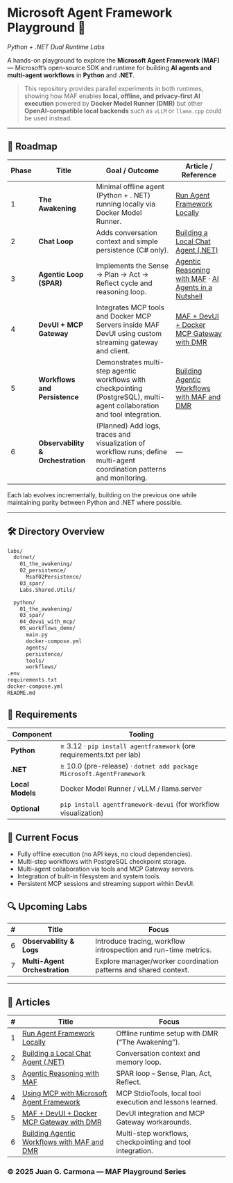 # Microsoft Agent Framework Playground 🧠  
*Python + .NET Dual Runtime Labs*

A hands-on playground to explore the **Microsoft Agent Framework (MAF)** — Microsoft’s open-source SDK and runtime for building **AI agents and multi-agent workflows** in **Python** and **.NET**.

> This repository provides parallel experiments in both runtimes, showing how MAF enables **local, offline, and privacy-first AI execution** powered by **Docker Model Runner (DMR)** but other **OpenAI-compatible local backends** such as `vLLM` or `llama.cpp` could be used instead.

---

## 🔰 Roadmap

| Phase | Title                             | Goal / Outcome                                                                                                                   | Article / Reference |
| ----- | --------------------------------- | ------------------------------------------------------------------------------------------------------------------------------- | ------------------- |
| 1     | **The Awakening**                 | Minimal offline agent (Python + . NET) running locally via Docker Model Runner.                                                 | [Run Agent Framework Locally](https://jgcarmona.com/run-agent-framework-locally/) |
| 2     | **Chat Loop**                     | Adds conversation context and simple persistence (C# only).                                                                    | [Building a Local Chat Agent (.NET)](https://jgcarmona.com/building-local-chat-agent-microsoft-agent-framework-dotnet/) |
| 3     | **Agentic Loop (SPAR)**           | Implements the Sense → Plan → Act → Reflect cycle and reasoning loop.                                                          | [Agentic Reasoning with MAF](https://jgcarmona.com/agentic-reasoning-with-microsoft-agent-framework/) · [AI Agents in a Nutshell](https://jgcarmona.com/ai-agents-nutshell/) |
| 4     | **DevUI + MCP Gateway**           | Integrates MCP tools and Docker MCP Servers inside MAF DevUI using custom streaming gateway and client.                         | [MAF + DevUI + Docker MCP Gateway with DMR](https://jgcarmona.com/maf-devui-docker-mcp-gateway-dmr/) |
| 5     | **Workflows and Persistence**     | Demonstrates multi-step agentic workflows with checkpointing (PostgreSQL), multi-agent collaboration and tool integration.     | [Building Agentic Workflows with MAF and DMR](https://jgcarmona.com/building-workflows-with-maf-and-dmr/) |
| 6     | **Observability & Orchestration** | (Planned) Add logs, traces and visualization of workflow runs; define multi-agent coordination patterns and monitoring.         | — |

Each lab evolves incrementally, building on the previous one while maintaining parity between Python and .NET where possible.

---

## 🛠️ Directory Overview

```bash
labs/
  dotnet/
    01_the_awakening/
    02_persistence/
      Msaf02Persistence/
    03_spar/
    Labs.Shared.Utils/

  python/
    01_the_awakening/
    03_spar/
    04_devui_with_mcp/
    05_workflows_demo/
      main.py
      docker-compose.yml
      agents/
      persistence/
      tools/
      workflows/
.env
requirements.txt
docker-compose.yml
README.md
```

## 🔌 Requirements

| Component        | Tooling                                                              |
| ---------------- | -------------------------------------------------------------------- |
| **Python**       | ≥ 3.12 · `pip install agentframework` (ore requirements.txt per lab) |
| **.NET**         | ≥ 10.0 (pre-release) · `dotnet add package Microsoft.AgentFramework` |
| **Local Models** | Docker Model Runner / vLLM / llama.server                            |
| **Optional**     | `pip install agentframework-devui` (for workflow visualization)      |


## 💬 Current Focus

* Fully offline execution (no API keys, no cloud dependencies).
* Multi-step workflows with PostgreSQL checkpoint storage.
* Multi-agent collaboration via tools and MCP Gateway servers.
* Integration of built-in filesystem and system tools.
* Persistent MCP sessions and streaming support within DevUI.


## 🔍 Upcoming Labs

| # | Title                         | Focus                                                            |
| - | ----------------------------- | ---------------------------------------------------------------- |
| 6 | **Observability & Logs**      | Introduce tracing, workflow introspection and run-time metrics.  |
| 7 | **Multi-Agent Orchestration** | Explore manager/worker coordination patterns and shared context. |

---

## 📜 Articles

| # | Title                                                                                                                   | Focus                                                     |
| - | ----------------------------------------------------------------------------------------------------------------------- | --------------------------------------------------------- |
| 1 | [Run Agent Framework Locally](https://jgcarmona.com/run-agent-framework-locally/)                                       | Offline runtime setup with DMR (“The Awakening”).         |
| 2 | [Building a Local Chat Agent (.NET)](https://jgcarmona.com/building-local-chat-agent-microsoft-agent-framework-dotnet/) | Conversation context and memory loop.                     |
| 3 | [Agentic Reasoning with MAF](https://jgcarmona.com/agentic-reasoning-with-microsoft-agent-framework/)                   | SPAR loop – Sense, Plan, Act, Reflect.                    |
| 4 | [Using MCP with Microsoft Agent Framework](https://jgcarmona.com/using-mcp-with-microsoft-agent-framework/)             | MCP StdioTools, local tool execution and lessons learned. |
| 5 | [MAF + DevUI + Docker MCP Gateway with DMR](https://jgcarmona.com/maf-devui-docker-mcp-gateway-dmr/)                    | DevUI integration and MCP Gateway workarounds.            |
| 6 | [Building Agentic Workflows with MAF and DMR](https://jgcarmona.com/building-workflows-with-maf-and-dmr/)               | Multi-step workflows, checkpointing and tool integration. |



### © 2025 Juan G. Carmona — MAF Playground Series

